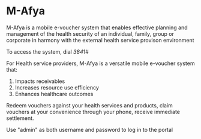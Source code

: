 # M-Afya
M-Afya is a mobile e-voucher system that enables effective planning and management
of the health security of an individual, family, group or corporate in harmony with
the external health service provison environment


To access the system, dial *384*1#

For Health service providers, M-Afya is a versatile mobile e-voucher system that:
  1. Impacts receivables
  2. Increases resource use efficiency
  3. Enhances healthcare outcomes
  
Redeem vouchers against your health services and products, claim vouchers at your 
convenience through your phone, receive immediate settlement.

Use "admin" as both username and password to log in to the portal
